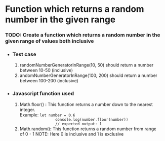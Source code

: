<h1>Function which returns a random number in the given range</h1>

<h3> TODO: Create a function which returns a random number in the given range of values both inclusive </h3>
<ul>
    <li>
        <h3>Test case</h3>
    </li>
    <ol>
        <li> randomNumberGeneratorInRange(10, 50) should return a number between 10-50 (inclusive)</li>
        <li>andomNumberGeneratorInRange(100, 200) should return a number between 100-200 (inclusive)</li>
    </ol>
</ul>
<ul>
    <li>
        <h3>Javascript function used</h3>
    </li>
    <ol>
        <li> Math.floor() : This function returns a number down to the nearest integer. <br>
            Example: <code>let number = 0.6 
                console.log(number.floor(number))
                // expected output: 1</code>
        </li>
        <li>
            Math.random(): This function returns a random number from range of 0 - 1
            NOTE: Here 0 is inclusive and 1 is exclusive
        </li>
    </ol>
</ul>